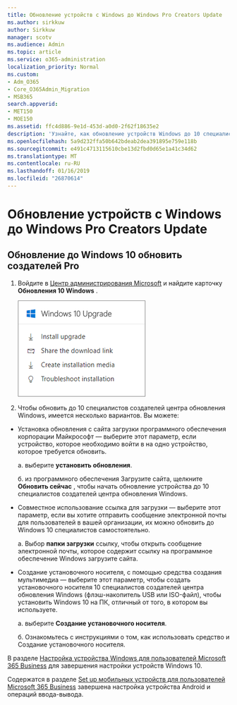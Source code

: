 ```yaml
---
title: Обновление устройств с Windows до Windows Pro Creators Update
ms.author: sirkkuw
author: Sirkkuw
manager: scotv
ms.audience: Admin
ms.topic: article
ms.service: o365-administration
localization_priority: Normal
ms.custom:
- Adm_O365
- Core_O365Admin_Migration
- MSB365
search.appverid:
- MET150
- MOE150
ms.assetid: ffc4d886-9e1d-453d-a0d0-2f62f18635e2
description: 'Узнайте, как обновление устройств Windows до 10 специалистов создателей центра обновления Windows. '
ms.openlocfilehash: 5a9d232ffa50b642bdeab2dea391895e759e118b
ms.sourcegitcommit: e491c4713115610cbe13d2fbd0d65e1a41c34d62
ms.translationtype: MT
ms.contentlocale: ru-RU
ms.lasthandoff: 01/16/2019
ms.locfileid: "26870614"
---
```

# <a name="upgrade-windows-devices-to-windows-pro-creators-update"></a>Обновление устройств с Windows до Windows Pro Creators Update

## <a name="upgrade-to-windows-10-pro-creators-update"></a>Обновление до Windows 10 обновить создателей Pro

1. Войдите в [Центр администрирования Microsoft](https://portal.office.com/adminportal/home) и найдите карточку **Обновления 10 Windows** . 
    
    ![Обновление Windows 10 карту в центре администрирования.](media/066f47bf-7b88-4fea-8fd0-82798ea66716.png)
  
2. Чтобы обновить до 10 специалистов создателей центра обновления Windows, имеется несколько вариантов. Вы можете:
    
- Установка обновления с сайта загрузки программного обеспечения корпорации Майкрософт — выберите этот параметр, если устройство, которое необходимо войти в на одно устройство, которое требуется обновить.
    
  а. выберите **установить обновления**.
    
  б. из программного обеспечения Загрузите сайта, щелкните **Обновить сейчас** , чтобы начать обновление устройства до 10 специалистов создателей центра обновления Windows. 
    
- Совместное использование ссылка для загрузки — выберите этот параметр, если вы хотите отправить сообщение электронной почты для пользователей в вашей организации, их можно обновить до Windows 10 специалистов самостоятельно.
 
   а. Выбор **папки загрузки** ссылку, чтобы открыть сообщение электронной почты, которое содержит ссылку на программное обеспечение Windows загрузите сайта. 
    
 - Создание установочного носителя, с помощью средства создания мультимедиа — выберите этот параметр, чтобы создать установочного носителя 10 специалистов создателей центра обновления Windows (флэш-накопитель USB или ISO-файл), чтобы установить Windows 10 на ПК, отличный от того, в котором вы используете.
    
    а. выберите **Создание установочного носителя**.
    
    б. Ознакомьтесь с инструкциями о том, как использовать средство и Создание установочного носителя. 
    
В разделе [Настройка устройства Windows для пользователей Microsoft 365 Business](set-up-windows-devices.md) для завершения настройки устройств Windows 10. 
  
Содержатся в разделе [Set up мобильных устройств для пользователей Microsoft 365 Business](set-up-mobile-devices.md) завершена настройка устройства Android и операций ввода-вывода. 
  
